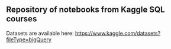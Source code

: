 ## Repository of notebooks from Kaggle SQL courses

Datasets are available here:
https://www.kaggle.com/datasets?fileType=bigQuery